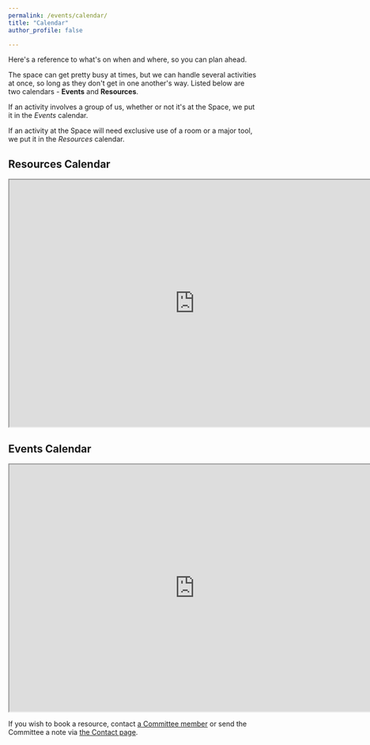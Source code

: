 ```yaml
---
permalink: /events/calendar/
title: "Calendar"
author_profile: false

---
```

Here's a reference to what's on when and where, so you can plan ahead.

The space can get pretty busy at times, but we can handle several activities at once, so long as they don't get in one another's way. Listed below are two calendars - **Events** and **Resources**. 

If an activity involves a group of us, whether or not it's at the Space, we put it in the *Events* calendar.

If an activity at the Space will need exclusive use of a room or a major tool, we put it in the *Resources* calendar.

## Resources Calendar

<iframe src="https://outlook.office365.com/calendar/published/8d7988fbac0b42b9b5b901717fb74780@hobarthackerspace.org.au/5da9083ac99649048fa75b9be03307ed2801996037720237890/calendar.html" height="500" width="750" title="Resources Calendar" name="res_iframe"></iframe> 

## Events Calendar

<iframe src="https://outlook.office365.com/calendar/published/8d7988fbac0b42b9b5b901717fb74780@hobarthackerspace.org.au/b648656cb5814640ac6c5dc9430601ec14074330722555189232/calendar.html" height="500" width="750" title="Events Calendar" name="evnt_iframe"></iframe> 

If you wish to book a resource, contact [a Committee member](https://hobarthackerspace.org.au/about/#committee-202223) or send the Committee a note via [the Contact page](https://hobarthackerspace.org.au/contact/).
